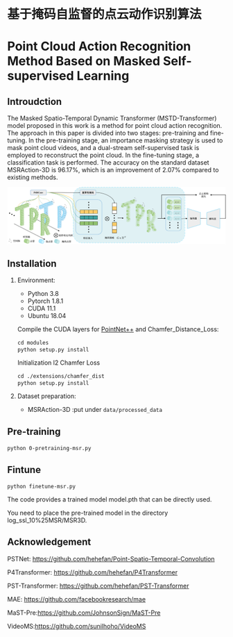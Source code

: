 # 基于掩码自监督的点云动作识别算法 
#   Point Cloud Action Recognition Method Based on Masked Self-supervised Learning

##  Introudction
The Masked Spatio-Temporal Dynamic Transformer (MSTD-Transformer) model proposed in this work is a method for point cloud action recognition. The approach in this paper is divided into two stages: pre-training and fine-tuning. In the pre-training stage, an importance masking strategy is used to mask point cloud videos, and a dual-stream self-supervised task is employed to reconstruct the point cloud. In the fine-tuning stage, a classification task is performed. The accuracy on the standard dataset MSRAction-3D is 96.17%, which is an improvement of 2.07% compared to existing methods.

<p align="center">
<img src="framework.png" width="1000px">
</p>

## Installation

1. Environment:

    - Python 3.8
    - Pytorch 1.8.1
    - CUDA 11.1
    - Ubuntu 18.04


    Compile the CUDA layers for [PointNet++](http://arxiv.org/abs/1706.02413) and Chamfer_Distance_Loss:

    ```
    cd modules
    python setup.py install
    ```
    Initialization l2 Chamfer Loss
    ```
    cd ./extensions/chamfer_dist
    python setup.py install
    ```

2. Dataset preparation:

    - MSRAction-3D :put under `data/processed_data`


## Pre-training

```
python 0-pretraining-msr.py
```
## Fintune

```
python finetune-msr.py
```
The code provides a trained model model.pth that can be directly used.

You need to place the pre-trained model in the directory log_ssl_10%25MSR/MSR3D.

## Acknowledgement

PSTNet: https://github.com/hehefan/Point-Spatio-Temporal-Convolution

P4Transformer: https://github.com/hehefan/P4Transformer

PST-Transformer: https://github.com/hehefan/PST-Transformer

MAE: https://github.com/facebookresearch/mae

MaST-Pre:https://github.com/JohnsonSign/MaST-Pre

VideoMS:https://github.com/sunilhoho/VideoMS
